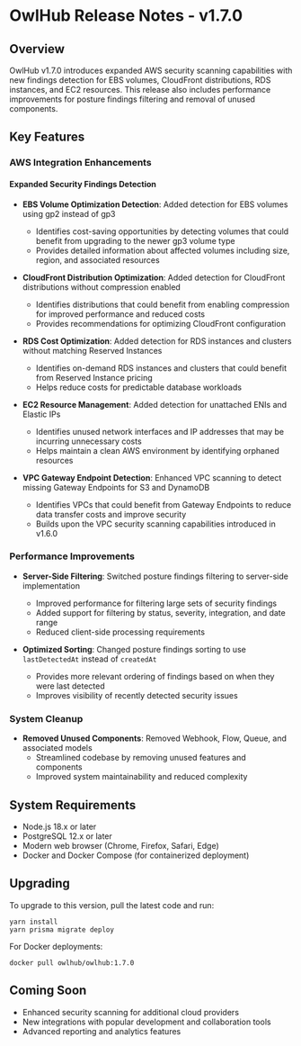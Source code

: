 # OwlHub Release Notes - v1.7.0

## Overview

OwlHub v1.7.0 introduces expanded AWS security scanning capabilities with new findings detection for EBS volumes, CloudFront distributions, RDS instances, and EC2 resources. This release also includes performance improvements for posture findings filtering and removal of unused components.

## Key Features

### AWS Integration Enhancements

#### Expanded Security Findings Detection

- **EBS Volume Optimization Detection**: Added detection for EBS volumes using gp2 instead of gp3
  - Identifies cost-saving opportunities by detecting volumes that could benefit from upgrading to the newer gp3 volume type
  - Provides detailed information about affected volumes including size, region, and associated resources

- **CloudFront Distribution Optimization**: Added detection for CloudFront distributions without compression enabled
  - Identifies distributions that could benefit from enabling compression for improved performance and reduced costs
  - Provides recommendations for optimizing CloudFront configuration

- **RDS Cost Optimization**: Added detection for RDS instances and clusters without matching Reserved Instances
  - Identifies on-demand RDS instances and clusters that could benefit from Reserved Instance pricing
  - Helps reduce costs for predictable database workloads

- **EC2 Resource Management**: Added detection for unattached ENIs and Elastic IPs
  - Identifies unused network interfaces and IP addresses that may be incurring unnecessary costs
  - Helps maintain a clean AWS environment by identifying orphaned resources

- **VPC Gateway Endpoint Detection**: Enhanced VPC scanning to detect missing Gateway Endpoints for S3 and DynamoDB
  - Identifies VPCs that could benefit from Gateway Endpoints to reduce data transfer costs and improve security
  - Builds upon the VPC security scanning capabilities introduced in v1.6.0

### Performance Improvements

- **Server-Side Filtering**: Switched posture findings filtering to server-side implementation
  - Improved performance for filtering large sets of security findings
  - Added support for filtering by status, severity, integration, and date range
  - Reduced client-side processing requirements

- **Optimized Sorting**: Changed posture findings sorting to use `lastDetectedAt` instead of `createdAt`
  - Provides more relevant ordering of findings based on when they were last detected
  - Improves visibility of recently detected security issues

### System Cleanup

- **Removed Unused Components**: Removed Webhook, Flow, Queue, and associated models
  - Streamlined codebase by removing unused features and components
  - Improved system maintainability and reduced complexity

## System Requirements

- Node.js 18.x or later
- PostgreSQL 12.x or later
- Modern web browser (Chrome, Firefox, Safari, Edge)
- Docker and Docker Compose (for containerized deployment)

## Upgrading

To upgrade to this version, pull the latest code and run:
```
yarn install
yarn prisma migrate deploy
```

For Docker deployments:
```
docker pull owlhub/owlhub:1.7.0
```

## Coming Soon

- Enhanced security scanning for additional cloud providers
- New integrations with popular development and collaboration tools
- Advanced reporting and analytics features